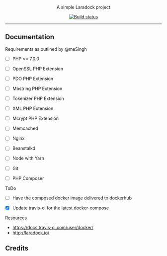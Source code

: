<p align="center">A simple Laradock project</p>

<p align="center">
   <a href="https://travis-ci.org/abhi18av/S_A_I"><img src="https://travis-ci.org/abhi18av/S_A_I.svg?branch=master" alt="Build status"></a>
</p>




---

## Documentation

Requirements as outlined by @meSingh

- [ ]   PHP >= 7.0.0

- [ ]   OpenSSL PHP Extension
- [ ]   PDO PHP Extension
- [ ]   Mbstring PHP Extension
- [ ]   Tokenizer PHP Extension
- [ ]   XML PHP Extension
- [ ]   Mcrypt PHP Extension


- [ ]   Memcached 
- [ ]   Nginx
- [ ]   Beanstalkd
- [ ]   Node with Yarn


- [ ]   Git 
    
- [ ]   PHP Composer
    



ToDo
- [ ] Have the composed docker image delivered to dockerhub
- [X] Update travis-ci for the latest docker-compose


Resources
- https://docs.travis-ci.com/user/docker/
- http://laradock.io/


## Credits

